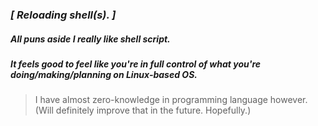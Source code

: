 ### _[ Reloading shell(s). ]_

##### All puns aside I really like shell script. 
##### It feels good to feel like you're in full control of what you're doing/making/planning on Linux-based OS.

> I have almost zero-knowledge in programming language however. (Will definitely improve that in the future. Hopefully.)

<!---
These are templates
- 👋 Hi, I’m @KP391
- 👀 I’m interested in ...
- 🌱 I’m currently learning ...
- 💞️ I’m looking to collaborate on ...
- 📫 How to reach me ...
--->
<!---
KP391/KP391 is a ✨ special ✨ repository because its `README.md` (this file) appears on your GitHub profile.
You can click the Preview link to take a look at your changes.
--->
